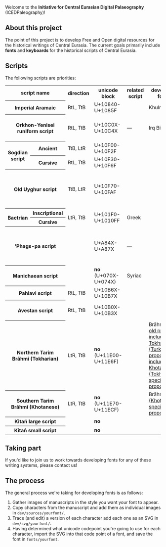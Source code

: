 Welcome to the **Initiative for Central Eurasian Digital Palaeography** (ICEDPaleography)!

## About this project
The point of this project is to develop Free and Open digital resources for the historical writings of Central Eurasia.  The current goals primarily include **fonts** and **keyboards** for the historical scripts of Central Eurasia.

## Scripts
The following scripts are priorities:
<table>
   <tr>
      <th colspan="2">script name</th>
      <th>direction</th>
      <th>unicode block</th>
      <th>related script</th>
      <th>developed fonts</th>
      <th>other fonts</th>
   </tr>
   <tr>
      <th colspan="2">Imperial Aramaic</th>
      <td>RtL, TtB</td>
      <td>U+10840-U+1085F</td>
      <td></td>
      <td>Khulmi</td>
   </tr>
   <tr>
      <th colspan="2">Orkhon-Yenisei runiform script</th>
      <td>RtL, TtB</td>
      <td>U+10C0X-U+10C4X</td>
      <td>—</td>
      <td>Irq Bitig</td>
      <td>Orkun, <a href="http://www.ukij.org/fonts/">UKIJ Orxun-Yensey</a></td>
   </tr>
   <tr>
      <th rowspan="2">Sogdian script</th>
      <th>Ancient</th>
      <td>TtB, LtR</td>
      <td>U+10F00-U+10F2F</td>
   </tr>
   <tr>
      <th>Cursive</th>
      <td>RtL, TtB</td>
      <td>U+10F30-U+10F6F</td>
   </tr>
   <tr>
      <th colspan="2">Old Uyghur script</th>
      <td>TtB, LtR</td>
      <td>U+10F70-U+10FAF</td>
      <td></td>
      <td></td>
      <td><a href="http://www.ukij.org/fonts/">UKIJ Orxun-Yensey</a>, <a href="http://www.daicing.com/manchu/index.php?page=fonts-downloads">Daicing</a>, <a href="https://www.turkolog.ist/">Islamic Old Uyghur</a></td>
   </tr>
   <tr>
      <th rowspan="2">Bactrian</th>
      <th>Inscriptional</th>
      <td rowspan="2">LtR, TtB</td>
      <td rowspan="2">U+101F0-U+1010FF</td>
      <td rowspan="2">Greek</td>
      <td rowspan="2"></td>
   </tr>
   <tr>
      <th>Cursive</th>
   </tr>
   <tr>
      <th colspan="2">'Phags-pa script</th>
      <td></td>
      <td>U+A84X-U+A87X</td>
      <td>—</td>
      <td></td>
      <td>BabelStone Phags-pa Book, Microsoft PhagsPa, Code2000</td>
   </tr>
   <tr>
      <th colspan="2">Manichaean script</th>
      <td></td>
      <td><b>no</b> (U+070X-U+074X)</td>
      <td>Syriac</td>
      <td></td>
      <td></td>
   </tr>
   <tr>
      <th colspan="2">Pahlavi script</th>
      <td>RtL, TtB</td>
      <td>U+10B6X-U+10B7X</td>
      <td></td>
      <td></td>
   </tr>
   <tr>
      <th colspan="2">Avestan script</th>
      <td>RtL, TtB</td>
      <td>U+10B0X-U+10B3X</td>
      <td></td>
      <td></td>
      <td>Ahuramzda, Zavesta, Avestan</td>
   </tr>
   <tr>
      <th colspan="2">Northern Tarim Brāhmī (Tokharian)</th>
      <td>LtR, TtB</td>
      <td><b>no</b> (U+11E00-U+11E6F)</td>
      <td></td>
      <td>Brāhmī <a href="http://www.unicode.org/L2/L2003/03249r-brahmi-proposal.pdf">(an old proposal including Tokharian)</a>, <a href="https://www.unicode.org/L2/L2014/14192-turkestani.pdf">(Turkestani proposal, includes Khotanese)</a>, <a href="https://www.unicode.org/L2/L2015/15023-tocharian.pdf">(Tokharian-specific proposal)</a></td>
      <td></td>
   </tr>
   <tr>
      <th colspan="2">Southern Tarim Brāhmī (Khotanese)</th>
      <td>LtR, TtB</td>
      <td><b>no</b> (U+11E70-U+11ECF)</td>
      <td></td>
      <td>Brāhmī <a href="https://www.unicode.org/L2/L2015/15022-khotanese.pdf">(Khotanese-specific proposal)</a></td>
      <td></td>
   </tr>
   <tr>
      <th colspan="2">Kitań large script</th>
      <td></td>
      <td><b>no</b></td>
      <td></td>
      <td></td>
   </tr>
   <tr>
      <th colspan="2">Kitań small script</th>
      <td></td>
      <td><b>no</b></td>
      <td></td>
      <td></td>
   </tr>
</table>

## Taking part
If you'd like to join us to work towards developing fonts for any of these writing systems, please contact us!

## The process
The general process we're taking for developing fonts is as follows:

1. Gather images of manuscripts in the style you want your font to appear.
2. Copy characters from the manuscript and add them as individual images in `dev/sources/yourfont/`.
3. Trace (and edit) a version of each character add each one as an SVG in `dev/svg/yourfont/`.
4. Having determined what unicode codepoint you're going to use for each character, import the SVG into that code point of a font, and save the font in `fonts/yourfont`.
